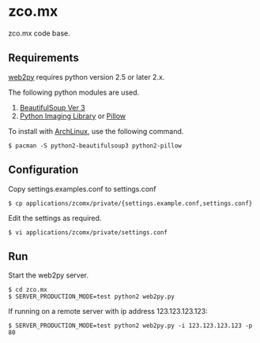 zco.mx
==========

zco.mx code base.

Requirements
------------

[web2py](http://web2py.com "web2py") requires python version 2.5 or later 2.x. 

The following python modules are used.

1. [BeautifulSoup Ver 3](http://www.crummy.com/software/BeautifulSoup/index.html "Beautiful Soup")
2. [Python Imaging Library](http://pythonware.com/products/pil/ "Python Imaging Library (PIL)") or [Pillow](https://github.com/python-imaging/Pillow "Pillow on github.com")


To install with [ArchLinux](http://www.archlinux.org), use the following command.

    $ pacman -S python2-beautifulsoup3 python2-pillow


Configuration
-------------

Copy settings.examples.conf to settings.conf

    $ cp applications/zcomx/private/{settings.example.conf,settings.conf}


Edit the settings as required.

    $ vi applications/zcomx/private/settings.conf


Run
---

Start the web2py server.

    $ cd zco.mx
    $ SERVER_PRODUCTION_MODE=test python2 web2py.py 

If running on a remote server with ip address 123.123.123.123:

    $ SERVER_PRODUCTION_MODE=test python2 web2py.py -i 123.123.123.123 -p 80
